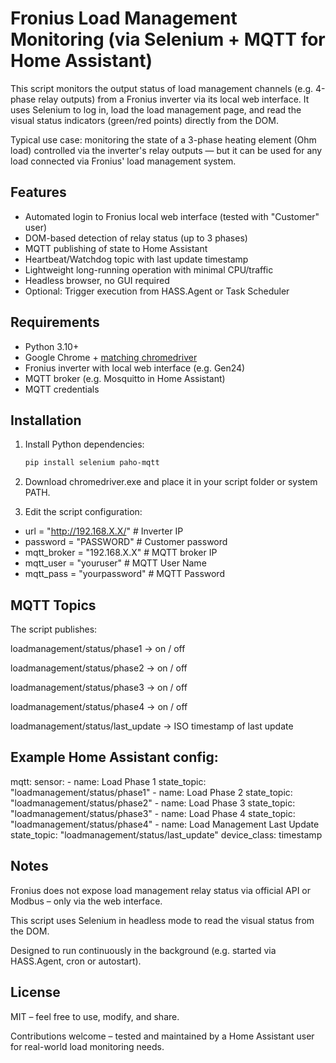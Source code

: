 # Fronius Load Management Monitoring (via Selenium + MQTT for Home Assistant)

This script monitors the output status of load management channels (e.g. 4-phase relay outputs) from a Fronius inverter via its local web interface. It uses Selenium to log in, load the load management page, and read the visual status indicators (green/red points) directly from the DOM.

Typical use case: monitoring the state of a 3-phase heating element (Ohm load) controlled via the inverter's relay outputs — but it can be used for any load connected via Fronius' load management system.

## Features

- Automated login to Fronius local web interface (tested with "Customer" user)
- DOM-based detection of relay status (up to 3 phases)
- MQTT publishing of state to Home Assistant
- Heartbeat/Watchdog topic with last update timestamp
- Lightweight long-running operation with minimal CPU/traffic
- Headless browser, no GUI required
- Optional: Trigger execution from HASS.Agent or Task Scheduler

## Requirements

- Python 3.10+
- Google Chrome + [matching chromedriver](https://chromedriver.chromium.org/downloads)
- Fronius inverter with local web interface (e.g. Gen24)
- MQTT broker (e.g. Mosquitto in Home Assistant)
- MQTT credentials

## Installation

1. Install Python dependencies:

   ```bash
   pip install selenium paho-mqtt

2. Download chromedriver.exe and place it in your script folder or system PATH.

3. Edit the script configuration:
- url = "http://192.168.X.X/"                        # Inverter IP
- password = "PASSWORD"                              # Customer password
- mqtt_broker = "192.168.X.X"                        # MQTT broker IP
- mqtt_user = "youruser"                             # MQTT User Name
- mqtt_pass = "yourpassword"                         # MQTT Password

## MQTT Topics
The script publishes:

loadmanagement/status/phase1 → on / off

loadmanagement/status/phase2 → on / off

loadmanagement/status/phase3 → on / off

loadmanagement/status/phase4 → on / off

loadmanagement/status/last_update → ISO timestamp of last update

## Example Home Assistant config:

mqtt:
  sensor:
    - name: Load Phase 1
      state_topic: "loadmanagement/status/phase1"
    - name: Load Phase 2
      state_topic: "loadmanagement/status/phase2"
    - name: Load Phase 3
      state_topic: "loadmanagement/status/phase3"
    - name: Load Phase 4
      state_topic: "loadmanagement/status/phase4"
    - name: Load Management Last Update
      state_topic: "loadmanagement/status/last_update"
      device_class: timestamp

## Notes
Fronius does not expose load management relay status via official API or Modbus – only via the web interface.

This script uses Selenium in headless mode to read the visual status from the DOM.

Designed to run continuously in the background (e.g. started via HASS.Agent, cron or autostart).

## License
MIT – feel free to use, modify, and share.

Contributions welcome – tested and maintained by a Home Assistant user for real-world load monitoring needs.
